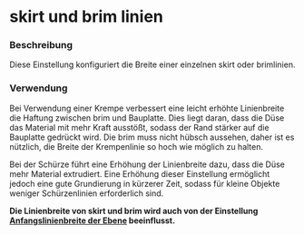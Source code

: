 skirt und brim linien
====
### **Beschreibung**
Diese Einstellung konfiguriert die Breite einer einzelnen skirt oder brimlinien.

### **Verwendung**
Bei Verwendung einer Krempe verbessert eine leicht erhöhte Linienbreite die Haftung zwischen brim und Bauplatte. Dies liegt daran, dass die Düse das Material mit mehr Kraft ausstößt, sodass der Rand stärker auf die Bauplatte gedrückt wird. Die brim muss nicht hübsch aussehen, daher ist es nützlich, die Breite der Krempenlinie so hoch wie möglich zu halten.

Bei der Schürze führt eine Erhöhung der Linienbreite dazu, dass die Düse mehr Material extrudiert. Eine Erhöhung dieser Einstellung ermöglicht jedoch eine gute Grundierung in kürzerer Zeit, sodass für kleine Objekte weniger Schürzenlinien erforderlich sind.

**Die Linienbreite von skirt und brim wird auch von der Einstellung [Anfangslinienbreite der Ebene](initial_layer_line_width_factor.md) beeinflusst.**